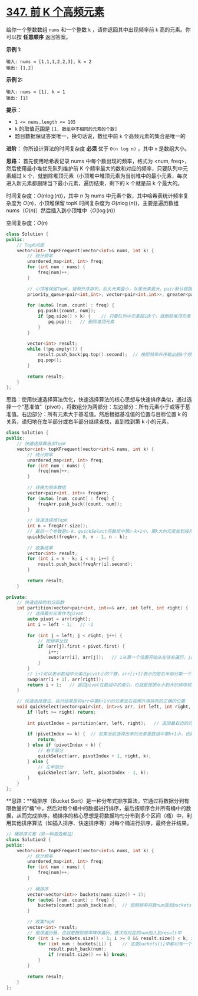 # [347. 前 K 个高频元素](https://leetcode.cn/problems/top-k-frequent-elements/)

给你一个整数数组 `nums` 和一个整数 `k` ，请你返回其中出现频率前 `k` 高的元素。你可以按 **任意顺序** 返回答案。

**示例 1:**

```
输入: nums = [1,1,1,2,2,3], k = 2
输出: [1,2]
```

**示例 2:**

```
输入: nums = [1], k = 1
输出: [1]
```

**提示：**

- `1 <= nums.length <= 105`
- `k` 的取值范围是 `[1, 数组中不相同的元素的个数]`
- 题目数据保证答案唯一，换句话说，数组中前 `k` 个高频元素的集合是唯一的

**进阶：** 你所设计算法的时间复杂度 **必须** 优于 `O(n log n)` ，其中 `n` 是数组大小。



**思路：** 首先使用哈希表记录 nums 中每个数出现的频率，格式为 <num, freq>，然后使用最小堆优先队列维护前 K 个频率最大的数和对应的频率，只要队列中元素超过 k 个，就删除堆顶元素（小顶堆中堆顶元素为当前堆中的最小元素，每次进入新元素都删除当下最小元素，遍历结束，剩下的 k 个就是前 k 个最大的。

时间复杂度：$O(n\log(n))$，其中 $n$ 为 nums 中元素个数，其中哈希表统计频率复杂度为 $O(n)$，小顶堆保留 topK 时间复杂度为 $O(n\log(n))$，主要是遍历数组 nums（$O(n)$）然后插入到小顶堆中（$O(\log(n)$）

空间复杂度：$O(n)$

```cpp
class Solution {
public:
    // TopK问题
    vector<int> topKFrequent(vector<int>& nums, int k) {
        // 统计频率
        unordered_map<int, int> freq;
        for (int num : nums) {
            freq[num]++;
        }
        
        // 小顶堆保留TopK，按照升序排列，队头元素最小，队尾元素最大，pair默认根据第一个元素大小来排序
        priority_queue<pair<int,int>, vector<pair<int,int>>, greater<pair<int,int>>> pq;
        
        for (auto& [num, count] : freq) {
            pq.push({count, num});
            if (pq.size() > k) {	// 只要队列中元素超过k个，就删除堆顶元素（小顶堆中堆顶元素为当前堆中的最小元素，每次进入新元素都删除当下最小元素，遍历结束，剩下的k个就是前k个最大的
                pq.pop();	// 删除堆顶元素
            }
        }
        
        vector<int> result;
        while (!pq.empty()) {
            result.push_back(pq.top().second);	// 按照频率升序输出前k个频率最大的元素
            pq.pop();
        }
        
        return result;
    }
};
```

思路：使用快速选择算法优化，快速选择算法的核心思想与快速排序类似，通过选择一个“基准值”（pivot），将数组分为两部分：左边部分：所有元素小于或等于基准值。右边部分：所有元素大于基准值。然后根据基准值的位置与目标位置 k 的关系，递归地在左半部分或右半部分继续查找，直到找到第 k 小的元素。

```cpp
class Solution {
public:
    // 快速选择算法求TopK
    vector<int> topKFrequent(vector<int>& nums, int k) {
        // 统计频率
        unordered_map<int, int> freq;
        for (int num : nums) {
            freq[num]++;
        }
        
        // 转换为频率数组
        vector<pair<int, int>> freqArr;
        for (auto& [num, count] : freq) {
            freqArr.push_back({count, num});
        }
        
        // 快速选择找TopK
        int n = freqArr.size();
        // 最后一个参数是n-k，quickSelect将数组中第n-k+1小、第k大的元素放到按升序排列下正确的位置，并且左边的都比第k大的元素小，右边的都比第k大的元素大，因此直接从第k大开始往后遍历就可以得到前k大的所有频率
        quickSelect(freqArr, 0, n - 1, n - k);
        
        // 收集结果
        vector<int> result;
        for (int i = n - k; i < n; i++) {
            result.push_back(freqArr[i].second);
        }
        
        return result;
    }
    
private:
    // 快速选择的划分函数
    int partition(vector<pair<int, int>>& arr, int left, int right) {
        // 选择最右元素作为pivot
        auto pivot = arr[right];
        int i = left - 1;	// -1
        
        for (int j = left; j < right; j++) {
            // 按频率比较
            if (arr[j].first < pivot.first) {
                i++;
                swap(arr[i], arr[j]);	// i从第一个位置开始从左往右遍历，j遍历arr中每一个元素，判断当前元素和pivot大小关系，如果比pivot小，则i增加，同时arr[j]和arr[i]交换位置，也就是将当前元素arr[j]换到左半部分，剩下的比pivot大的元素自然就被移到了右半部分；
            }
        }
        // i+1可以表示数组中元素比pivot小的个数，arr[i+1]表示的是右半部分第一个比pivot大的元素，arr[right]是pivot，这一步将pivot移动到中间，左边比pivot小，右边比pivot大
        swap(arr[i + 1], arr[right]);
        return i + 1;	// 返回pivot在数组中的索引，也就是按照从小到大的排序规则，pivot排序后的正确位置，也就是说，pivot是数组中第i+2小、第n-i-1大的元素，比它大的有n-i-2个，比它小的有i+1个,因此返回的就是数组中最右边的元素在数组中是第n-{多少}大的
    }
    
    // 快速选择算法，执行结果是将arr中第k+1小的元素放在按照升序排列的正确的位置
    void quickSelect(vector<pair<int, int>>& arr, int left, int right, int k) {
        if (left >= right) return;
        
        int pivotIndex = partition(arr, left, right);	// 返回最右边的元素按升序排列后在数组中的索引
        
        if (pivotIndex == k) {	// 如果当前选择出来的元素是数组中第k+1小，也就是左边有k个比它小的元素，右边有n-k-1个比它大的元素，如果k取n-k，当前元素就是第k大的元素
            return;
        } else if (pivotIndex < k) {
            // 右半部分
            quickSelect(arr, pivotIndex + 1, right, k);
        } else {
            // 左半部分
            quickSelect(arr, left, pivotIndex - 1, k);
        }
    }
};
```

**思路：**桶排序（Bucket Sort）是一种分布式排序算法，它通过将数据分到有限数量的“桶”中，然后对每个桶中的数据进行排序，最后按顺序合并所有桶中的数据，从而完成排序。桶排序的核心思想是将数据均匀分布到多个区间（桶）中，利用其他排序算法（如插入排序、快速排序等）对每个桶进行排序，最终合并结果。

```cpp
// 桶排序方案（另一种高效解法）
class Solution2 {
public:
    vector<int> topKFrequent(vector<int>& nums, int k) {
        // 统计频率
        unordered_map<int, int> freq;
        for (int num : nums) {
            freq[num]++;
        }
        
        // 桶排序
        vector<vector<int>> buckets(nums.size() + 1);
        for (auto& [num, count] : freq) {
            buckets[count].push_back(num);	// 按照频率将数num放到buckets的第count+1个桶中，也就是buckets中第count+1个桶中存放的是频率为count的数num
        }
        
        // 收集TopK
        vector<int> result;
        // 倒序遍历桶，也就是按照频率降序遍历，依次将对应的num加入到result中
        for (int i = buckets.size() - 1; i >= 0 && result.size() < k; i--) {
            for (int num : buckets[i]) {	// 这里buckets[i]中都只有一个元素，这里循环只会执行一次
                result.push_back(num);
                if (result.size() == k) break;
            }
        }
        
        return result;
    }
};
```

